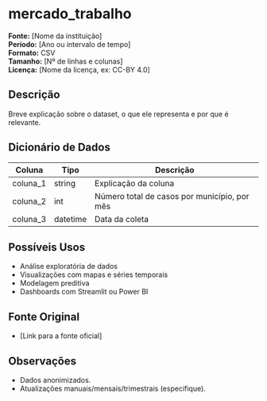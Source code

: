 # mercado_trabalho

**Fonte:** [Nome da instituição]  
**Período:** [Ano ou intervalo de tempo]  
**Formato:** CSV  
**Tamanho:** [Nº de linhas e colunas]  
**Licença:** [Nome da licença, ex: CC-BY 4.0]

## Descrição
Breve explicação sobre o dataset, o que ele representa e por que é relevante.

## Dicionário de Dados

| Coluna         | Tipo     | Descrição                                      |
|----------------|----------|-----------------------------------------------|
| coluna_1       | string   | Explicação da coluna                          |
| coluna_2       | int      | Número total de casos por município, por mês |
| coluna_3       | datetime | Data da coleta                                |

## Possíveis Usos
- Análise exploratória de dados
- Visualizações com mapas e séries temporais
- Modelagem preditiva
- Dashboards com Streamlit ou Power BI

## Fonte Original
- [Link para a fonte oficial]

## Observações
- Dados anonimizados.
- Atualizações manuais/mensais/trimestrais (especifique).
